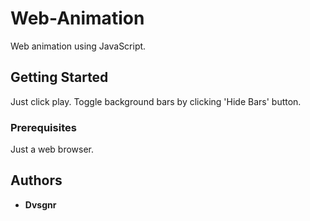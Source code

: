 # Web-Animation

Web animation using JavaScript.

## Getting Started

Just click play. Toggle background bars by clicking 'Hide Bars' button.

### Prerequisites

Just a web browser.

## Authors

* **Dvsgnr**
